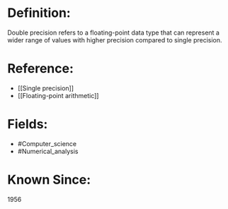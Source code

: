 

# Definition:
Double precision refers to a floating-point data type that can represent a wider range of values with higher precision compared to single precision.

# Reference:
- [[Single precision]]
- [[Floating-point arithmetic]]

# Fields: 
- #Computer_science
- #Numerical_analysis

# Known Since:
1956

